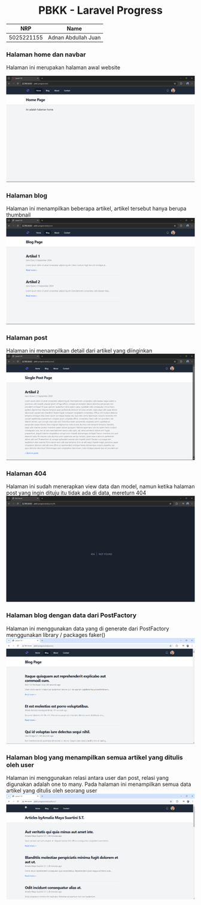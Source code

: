 <div align=center>

# PBKK - Laravel Progress

|    NRP     |        Name         |
| :--------: | :-----------------: |
| 5025221155 | Adnan Abdullah Juan |

</div>

### Halaman home dan navbar

Halaman ini merupakan halaman awal website

![alt text](public/progress/01.png)

### Halaman blog

Halaman ini menampilkan beberapa artikel, artikel tersebut hanya berupa thumbnail
![alt text](public/progress/02.png)

### Halaman post

Halaman ini menampilkan detail dari artikel yang diinginkan
![alt text](public/progress/03.png)

### Halaman 404

Halaman ini sudah menerapkan view data dan model, namun ketika halaman post yang ingin dituju itu tidak ada di data, mereturn 404
![alt text](public/progress/04.png)

### Halaman blog dengan data dari PostFactory

Halaman ini menggunakan data yang di generate dari PostFactory menggunakan library / packages faker()
![alt text](public/progress/05.png)

### Halaman blog yang menampilkan semua artikel yang ditulis oleh user

Halaman ini menggunakan relasi antara user dan post, relasi yang digunakan adalah one to many. Pada halaman ini menampilkan semua data artikel yang ditulis oleh seorang user
![alt text](public/progress/06.png)
